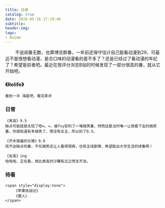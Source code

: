 ```yaml
---
title: 动漫
catalog: true
date: 2019-05-16 17:19:46
subtitle:
header-img:
tags:
- Anime
---
```


&emsp;&emsp;     不说阅番无数，也算博览群番，一年前还保守估计自己能看动漫到29，可最近不是很想看动漫，是合口味的动漫看的差不多了？还是已经过了看动漫的年纪了？希望是前者吧。最近在按评分浏览B站的时候发现了一部分很高的番，就从它开始吧。

### 《Relife》
    看到一半 海星吧，看完来评

### 日常
    《男高》9.5
    缺点可能就是太短了吧=。=，被fxy安利了一堆搞笑番，然而这是当时唯一让我看下去的搞笑番，你就知道有多搞笑了，嗯没有女主，所以扣了0.5。

    《齐木南雄的灾难》9.9
    找不出缺点的番，不仅搞笑还让人看得很爽，也有主线剧情，希望能出大学生活的续集啊！

    《女高》ing
    哈哈哈，正在看，相比男高的沙雕有过之而无不及。

### 待看
    <span style="display:none">
        《苹果核战记》
        《镖人》
    </span>
